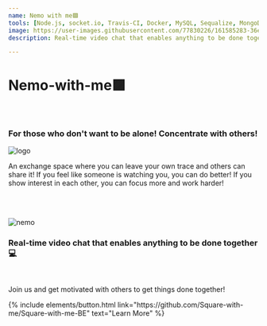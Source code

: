 ```yaml
---
name: Nemo with me🟪
tools: [Node.js, socket.io, Travis-CI, Docker, MySQL, Sequalize, MongoDB, AWS EB]
image: https://user-images.githubusercontent.com/77830226/161585283-36e4a2aa-d171-464a-8204-c7b2e67631a2.png
description: Real-time video chat that enables anything to be done together! 🙆‍♀️

---
```

# Nemo-with-me🟪

<br>

### For those who don't want to be alone! Concentrate with others!

![logo](https://user-images.githubusercontent.com/77830226/161585283-36e4a2aa-d171-464a-8204-c7b2e67631a2.png)


An exchange space where you can leave your own trace and others can share it! If you feel like someone is watching you, you can do better! If you show interest in each other, you can focus more and work harder!

<br>
<br>

![nemo](https://user-images.githubusercontent.com/77830226/161819289-32fbe0fc-566d-4983-a0e0-feaa78456a01.gif)
<br>

### Real-time video chat that enables anything to be done together 💻
<br>

Join us and get motivated with others to get things done together! 
<br>

<p class="text-center">
{% include elements/button.html link="https://github.com/Square-with-me/Square-with-me-BE" text="Learn More" %}
</p>
